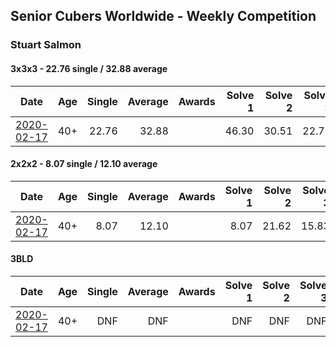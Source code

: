## Senior Cubers Worldwide - Weekly Competition
### Stuart Salmon

#### 3x3x3 - 22.76 single / 32.88 average

| Date | Age | Single | Average | Awards | Solve 1 | Solve 2 | Solve 3 | Solve 4 | Solve 5 | Video |
| :--: | :--: | --: | --: | :--: | --: | --: | --: | --: | --: | :-- |
| [2020-02-17](../3x3x3/2020-02-17.md) | 40+ | 22.76 | 32.88 |  | 46.30 | 30.51 | 22.76 | 28.69 | 39.46 | [Link](https://www.facebook.com/events/616423959107229/permalink/621286958620929/) |

#### 2x2x2 - 8.07 single / 12.10 average

| Date | Age | Single | Average | Awards | Solve 1 | Solve 2 | Solve 3 | Solve 4 | Solve 5 | Video |
| :--: | :--: | --: | --: | :--: | --: | --: | --: | --: | --: | :-- |
| [2020-02-17](../2x2x2/2020-02-17.md) | 40+ | 8.07 | 12.10 |  | 8.07 | 21.62 | 15.83 | 10.35 | 10.12 | [Link](https://www.facebook.com/events/176704156956327/permalink/181182663175143/) |

#### 3BLD

| Date | Age | Single | Average | Awards | Solve 1 | Solve 2 | Solve 3 | Video |
| :--: | :--: | --: | --: | :--: | --: | --: | --: | :-- |
| [2020-02-17](../3bld/2020-02-17.md) | 40+ | DNF | DNF |  | DNF | DNF | DNF | [Link](https://www.facebook.com/events/173728187264773/permalink/178385403465718/) |

